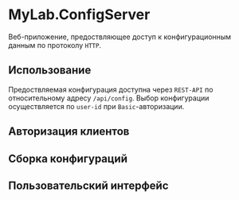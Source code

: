 # MyLab.ConfigServer

Веб-приложение, предоствляющее доступ к конфигурационным данным по протоколу `HTTP`.

## Использование

Предоствляемая конфигурация доступна через `REST-API` по относительному адресу `/api/config`. Выбор конфигурации осуществляется по `user-id` при `Basic`-авторизации. 

## Авторизация клиентов
## Сборка конфигураций
## Пользовательский интерфейс

